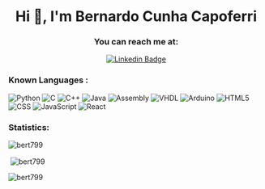 <h1 align="center">Hi 👋, I'm Bernardo Cunha Capoferri</h1>

<div align="center">
<h3> You can reach me at:</h3>
 
[![Linkedin Badge](https://img.shields.io/badge/-LinkedIn-2366d1?style=flat-square&logo=Linkedin&logoColor=white&link=https://www.linkedin.com/in/bernardo-capoferri-7b15a5272/)](https://www.linkedin.com/in/bernardo-capoferri-7b15a5272/) 
 
</div>

<h3 align="left">Known Languages :</h3>

![Python](https://img.shields.io/badge/-Python-333333?style=flat&logo=python&logoColor=white&labelColor=purple)
![C](https://img.shields.io/badge/-C-333333?style=flat&logo=C&logoColor=4bc425&logoColor=white&labelColor=purple)
![C++](https://img.shields.io/badge/-C++-333333?style=flat&logo=cplusplus&logoColor=4bc425&logoColor=white&labelColor=purple)
![Java](https://img.shields.io/badge/-Java-333333?style=flat&logo=java&logoColor=white&labelColor=purple)
![Assembly](https://img.shields.io/badge/-Assembly-333333?style=flat&logo=AssemblyScript&logoColor=white&labelColor=purple) 
![VHDL](https://img.shields.io/badge/VHDL-333333?style=flat&logo=ieee&logoColor=white&labelColor=purple) 
![Arduino](https://img.shields.io/badge/-Arduino-333333?style=flat&logo=arduino&logoColor=white&labelColor=purple) 
![HTML5](https://img.shields.io/badge/-HTML5-333333?style=flat&logo=HTML5&logoColor=white&labelColor=purple) 
![CSS](https://img.shields.io/badge/-CSS-333333?style=flat&logo=CSS3&logoColor=1572B6&logoColor=white&labelColor=purple) 
![JavaScript](https://img.shields.io/badge/-JavaScript-333333?style=flat&logo=javascript&logoColor=white&labelColor=purple)
![React](https://img.shields.io/badge/-React-333333?style=flat&logo=react&logoColor=white&labelColor=purple) 

 ### Statistics:

<p><img align="center" src="https://github-readme-stats.vercel.app/api/top-langs?username=bert799&show_icons=true&locale=en&layout=compact" alt="bert799" /></p>

<p>&nbsp;<img align="center" src="https://github-readme-stats.vercel.app/api?username=bert799&show_icons=true&locale=en" alt="bert799" /></p>

<p><img align="center" src="https://github-readme-streak-stats.herokuapp.com/?user=bert799&" alt="bert799" /></p>

